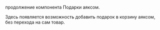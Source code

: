 продолжение компонента Подарки аяксом. 

Здесь появляется возможность добавить подарок в корзину аяксом, без перехода на сам товар. 